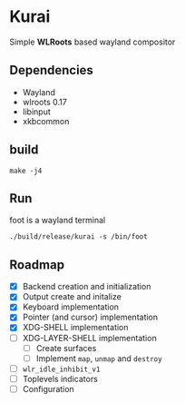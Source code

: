 # Kurai
Simple **WLRoots** based wayland compositor

## Dependencies
- Wayland
- wlroots 0.17
- libinput
- xkbcommon

## build
```
make -j4
```

## Run
foot is a wayland terminal
```
./build/release/kurai -s /bin/foot
```

## Roadmap

- [x] Backend creation and initialization
- [x] Output create and initalize
- [x] Keyboard implementation
- [x] Pointer (and cursor) implementation
- [x] XDG-SHELL implementation
- [ ] XDG-LAYER-SHELL implementation
	- [ ] Create surfaces
	- [ ] Implement `map`, `unmap` and `destroy`
- [ ] `wlr_idle_inhibit_v1`
- [ ] Toplevels indicators
- [ ] Configuration